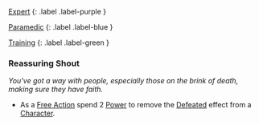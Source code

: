 
[Expert](Game/Progress#Expert)
{: .label .label-purple }

[Paramedic](Game/Paramedic)
{: .label .label-blue }

[Training](Game/Progress#Training)
{: .label .label-green }
### Reassuring Shout
*You've got a way with people, especially those on the brink of death, making sure they have faith.*
* As a [Free Action](Game/Core/Terminology#Free%20Action) spend 2 [Power](Game/Additional-Attributes#Power) to remove the [Defeated](Game/Core/Effects#Defeated) effect from a [Character](Game/Core/Terminology#Character).

